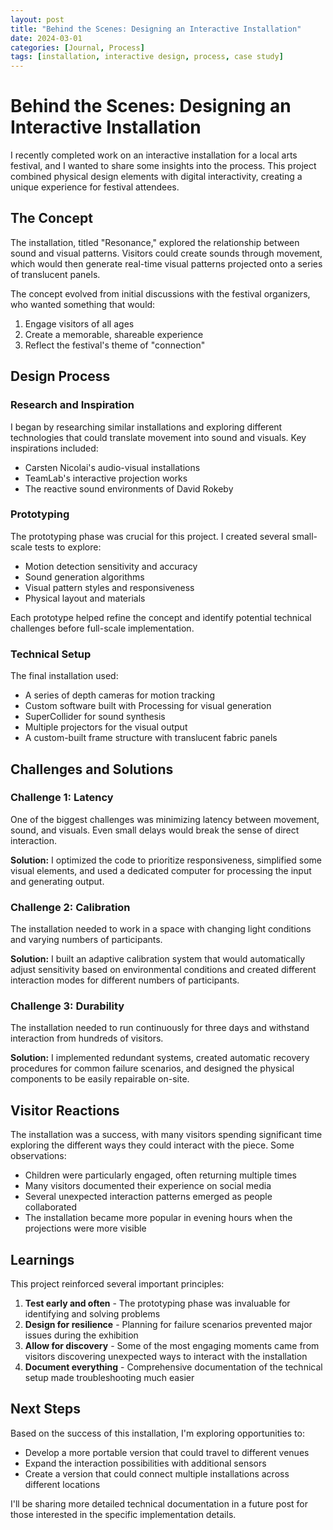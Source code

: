 ```yaml
---
layout: post
title: "Behind the Scenes: Designing an Interactive Installation"
date: 2024-03-01
categories: [Journal, Process]
tags: [installation, interactive design, process, case study]
---
```


<!--
2024-03-01-interactive-installation.md
This is a sample journal post that demonstrates how to structure journal content.
It uses the post layout and includes metadata in the front matter.

This file controls:
1. The content and details of a journal post
2. The metadata (date, categories, tags)
3. The structure of the post content

To create a new journal post:
- Create a new file with the date format YYYY-MM-DD-title.md
- Update the front matter with your post details
- Replace the content with your actual journal entry
- Add any images to the assets/images/journal/ directory
-->

# Behind the Scenes: Designing an Interactive Installation

I recently completed work on an interactive installation for a local arts festival, and I wanted to share some insights into the process. This project combined physical design elements with digital interactivity, creating a unique experience for festival attendees.

## The Concept

The installation, titled "Resonance," explored the relationship between sound and visual patterns. Visitors could create sounds through movement, which would then generate real-time visual patterns projected onto a series of translucent panels.

The concept evolved from initial discussions with the festival organizers, who wanted something that would:

1. Engage visitors of all ages
2. Create a memorable, shareable experience
3. Reflect the festival's theme of "connection"

## Design Process

### Research and Inspiration

I began by researching similar installations and exploring different technologies that could translate movement into sound and visuals. Key inspirations included:

- Carsten Nicolai's audio-visual installations
- TeamLab's interactive projection works
- The reactive sound environments of David Rokeby

### Prototyping

The prototyping phase was crucial for this project. I created several small-scale tests to explore:

- Motion detection sensitivity and accuracy
- Sound generation algorithms
- Visual pattern styles and responsiveness
- Physical layout and materials

Each prototype helped refine the concept and identify potential technical challenges before full-scale implementation.

### Technical Setup

The final installation used:

- A series of depth cameras for motion tracking
- Custom software built with Processing for visual generation
- SuperCollider for sound synthesis
- Multiple projectors for the visual output
- A custom-built frame structure with translucent fabric panels

## Challenges and Solutions

### Challenge 1: Latency

One of the biggest challenges was minimizing latency between movement, sound, and visuals. Even small delays would break the sense of direct interaction.

**Solution:** I optimized the code to prioritize responsiveness, simplified some visual elements, and used a dedicated computer for processing the input and generating output.

### Challenge 2: Calibration

The installation needed to work in a space with changing light conditions and varying numbers of participants.

**Solution:** I built an adaptive calibration system that would automatically adjust sensitivity based on environmental conditions and created different interaction modes for different numbers of participants.

### Challenge 3: Durability

The installation needed to run continuously for three days and withstand interaction from hundreds of visitors.

**Solution:** I implemented redundant systems, created automatic recovery procedures for common failure scenarios, and designed the physical components to be easily repairable on-site.

## Visitor Reactions

The installation was a success, with many visitors spending significant time exploring the different ways they could interact with the piece. Some observations:

- Children were particularly engaged, often returning multiple times
- Many visitors documented their experience on social media
- Several unexpected interaction patterns emerged as people collaborated
- The installation became more popular in evening hours when the projections were more visible

## Learnings

This project reinforced several important principles:

1. **Test early and often** - The prototyping phase was invaluable for identifying and solving problems
2. **Design for resilience** - Planning for failure scenarios prevented major issues during the exhibition
3. **Allow for discovery** - Some of the most engaging moments came from visitors discovering unexpected ways to interact with the installation
4. **Document everything** - Comprehensive documentation of the technical setup made troubleshooting much easier

## Next Steps

Based on the success of this installation, I'm exploring opportunities to:

- Develop a more portable version that could travel to different venues
- Expand the interaction possibilities with additional sensors
- Create a version that could connect multiple installations across different locations

I'll be sharing more detailed technical documentation in a future post for those interested in the specific implementation details.

<!--
You can add more sections as needed, such as:
- Specific technical details
- More photos of the installation
- Visitor testimonials
- Acknowledgments for collaborators
-->
